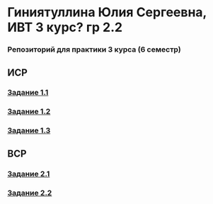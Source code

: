 # Гиниятуллина Юлия Сергеевна, ИВТ 3 курс? гр 2.2
### Репозиторий для практики 3 курса (6 семестр)

## ИСР
### [Задание 1.1]()
### [Задание 1.2](https://github.com/julia1gin/practice-3/blob/main/%D0%9F%D0%9F%D0%A2-3_%D0%98%D0%A1%D0%A0_1.2.pdf)
### [Задание 1.3]()

## ВСР
### [Задание 2.1]()
### [Задание 2.2](https://github.com/julia1gin/practice-3/blob/main/%D0%9F%D0%9F%D0%A2-3_%D0%92%D0%A1%D0%A0_2.2.pdf)

